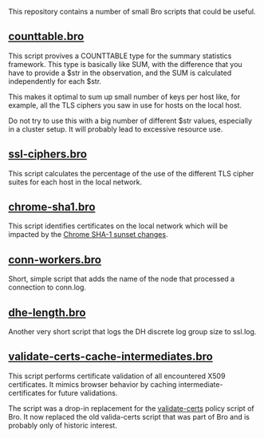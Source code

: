 This repository contains a number of small Bro scripts that could be useful.

[counttable.bro](counttable.bro)
--------------------------------

This script provives a COUNTTABLE type for the summary statistics framework. This type is basically like
SUM, with the difference that you have to provide a $str in the observation, and
the SUM is calculated independently for each $str.

This makes it optimal to sum up small number of keys per host like, for example,
all the TLS ciphers you saw in use for hosts on the local host.

Do not try to use this with a big number of different $str values, especially
in a cluster setup. It will probably lead to excessive resource use.

[ssl-ciphers.bro](ssl-ciphers.bro)
----------------------------------

This script calculates the percentage of the use of the different TLS cipher suites for each host in the local network.

[chrome-sha1.bro](chrome-sha1.bro)
----------------------------------

This script identifies certificates on the local network which will be
impacted by the [Chrome SHA-1 sunset changes](http://googleonlinesecurity.blogspot.com/2014/09/gradually-sunsetting-sha-1.html).

[conn-workers.bro](conn-workers.bro)
------------------------------------

Short, simple script that adds the name of the node that processed a connection to conn.log.

[dhe-length.bro](dhe-length.bro)
--------------------------------

Another very short script that logs the DH discrete log group size to ssl.log.

[validate-certs-cache-intermediates.bro](validate-certs-cache-intermediates.bro)
--------------------------------------------------------------------------------
This script performs certificate validation of all encountered X509 certificates.
It mimics browser behavior by caching intermediate-certificates for future validations.

The script was a drop-in replacement for the [validate-certs](https://github.com/bro/bro/blob/master/scripts/policy/protocols/ssl/validate-certs.bro)
policy script of Bro. It now replaced the old valida-certs script that was part of Bro
and is probably only of historic interest.
